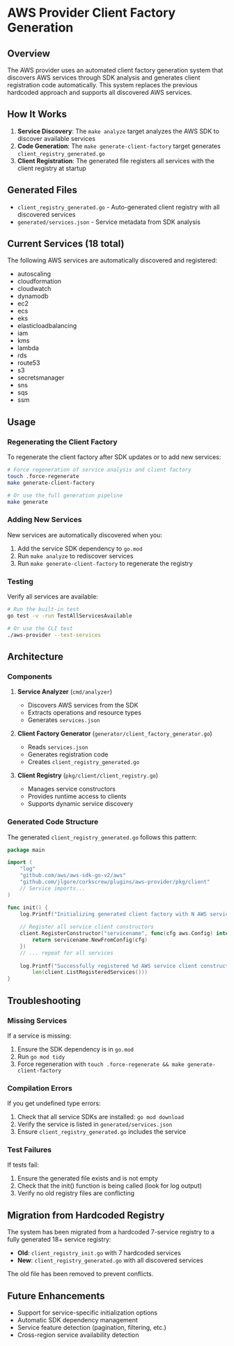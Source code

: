 # AWS Provider Client Factory Generation

## Overview

The AWS provider uses an automated client factory generation system that discovers AWS services through SDK analysis and generates client registration code automatically. This system replaces the previous hardcoded approach and supports all discovered AWS services.

## How It Works

1. **Service Discovery**: The `make analyze` target analyzes the AWS SDK to discover available services
2. **Code Generation**: The `make generate-client-factory` target generates `client_registry_generated.go`
3. **Client Registration**: The generated file registers all services with the client registry at startup

## Generated Files

- `client_registry_generated.go` - Auto-generated client registry with all discovered services
- `generated/services.json` - Service metadata from SDK analysis

## Current Services (18 total)

The following AWS services are automatically discovered and registered:

- autoscaling
- cloudformation
- cloudwatch
- dynamodb
- ec2
- ecs
- eks
- elasticloadbalancing
- iam
- kms
- lambda
- rds
- route53
- s3
- secretsmanager
- sns
- sqs
- ssm

## Usage

### Regenerating the Client Factory

To regenerate the client factory after SDK updates or to add new services:

```bash
# Force regeneration of service analysis and client factory
touch .force-regenerate
make generate-client-factory

# Or use the full generation pipeline
make generate
```

### Adding New Services

New services are automatically discovered when you:

1. Add the service SDK dependency to `go.mod`
2. Run `make analyze` to rediscover services
3. Run `make generate-client-factory` to regenerate the registry

### Testing

Verify all services are available:

```bash
# Run the built-in test
go test -v -run TestAllServicesAvailable

# Or use the CLI test
./aws-provider --test-services
```

## Architecture

### Components

1. **Service Analyzer** (`cmd/analyzer`)
   - Discovers AWS services from the SDK
   - Extracts operations and resource types
   - Generates `services.json`

2. **Client Factory Generator** (`generator/client_factory_generator.go`)
   - Reads `services.json`
   - Generates registration code
   - Creates `client_registry_generated.go`

3. **Client Registry** (`pkg/client/client_registry.go`)
   - Manages service constructors
   - Provides runtime access to clients
   - Supports dynamic service discovery

### Generated Code Structure

The generated `client_registry_generated.go` follows this pattern:

```go
package main

import (
    "log"
    "github.com/aws/aws-sdk-go-v2/aws"
    "github.com/jlgore/corkscrew/plugins/aws-provider/pkg/client"
    // Service imports...
)

func init() {
    log.Printf("Initializing generated client factory with N AWS services")
    
    // Register all service client constructors
    client.RegisterConstructor("servicename", func(cfg aws.Config) interface{} {
        return servicename.NewFromConfig(cfg)
    })
    // ... repeat for all services
    
    log.Printf("Successfully registered %d AWS service client constructors", 
        len(client.ListRegisteredServices()))
}
```

## Troubleshooting

### Missing Services

If a service is missing:
1. Ensure the SDK dependency is in `go.mod`
2. Run `go mod tidy`
3. Force regeneration with `touch .force-regenerate && make generate-client-factory`

### Compilation Errors

If you get undefined type errors:
1. Check that all service SDKs are installed: `go mod download`
2. Verify the service is listed in `generated/services.json`
3. Ensure `client_registry_generated.go` includes the service

### Test Failures

If tests fail:
1. Ensure the generated file exists and is not empty
2. Check that the init() function is being called (look for log output)
3. Verify no old registry files are conflicting

## Migration from Hardcoded Registry

The system has been migrated from a hardcoded 7-service registry to a fully generated 18+ service registry:

- **Old**: `client_registry_init.go` with 7 hardcoded services
- **New**: `client_registry_generated.go` with all discovered services

The old file has been removed to prevent conflicts.

## Future Enhancements

- Support for service-specific initialization options
- Automatic SDK dependency management
- Service feature detection (pagination, filtering, etc.)
- Cross-region service availability detection